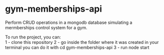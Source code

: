 # gym-memberships-api

Perform CRUD operations in a mongodb database simulating a mermberships control system for a gym. 

To run the project, you can: </br>
1 - clone this repository
2 - go inside the folder where it was created
    in your terminal you can do it with
    cd gym-memberships-api
3 - run node start